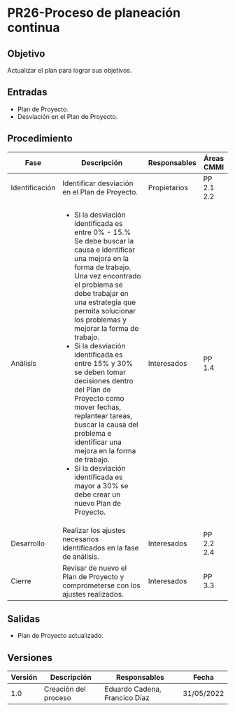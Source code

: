 # PR26-Proceso de planeación continua

## Objetivo

Actualizar el plan para lograr sus objetivos.

## Entradas

- Plan de Proyecto.
- Desviación en el Plan de Proyecto.

## Procedimiento

<table>
    <thead>
        <th>Fase</th>
        <th>Descripción</th>
        <th>Responsables</th>
        <th>Áreas CMMI</th>
    </thead>

<tbody>
    <tr>
      <td>Identificación</td>
      <td>
            Identificar desviación en el Plan de Proyecto.
      </td>
      <td>Propietarios</td>
      <td>
       PP 2.1 2.2 
      </td>
    </tr>
    <tr>
      <td>Análisis</td>
      <td>
        <ul>
         <li> Si la desviación identificada es entre 0% - 15.% Se debe buscar la causa e identificar una mejora en la forma de trabajo. Una vez encontrado el problema se debe trabajar en una estrategia que permita solucionar los problemas y mejorar la forma de trabajo. </li>
            <li>Si la desviación identificada es entre 15% y 30% se deben tomar decisiones dentro del Plan de Proyecto como mover fechas, replantear tareas, buscar la causa del problema e identificar una mejora en la forma de trabajo.</li>
            <li>Si la desviación identificada es  mayor a 30% se debe crear un nuevo Plan de Proyecto.</li>
        </ul>
      </td>
      <td>Interesados</td>
      <td>
       PP 1.4
      </td>
    </tr>
    <tr>
      <td>Desarrollo</td>
      <td>
      Realizar los ajustes necesarios identificados en la fase de análisis.
      </td>
      <td>Interesados</td>
      <td>
        PP 2.2  2.4
      </td>
    </tr>
      <tr>
      <td>Cierre</td>
      <td>
     Revisar de nuevo el Plan de Proyecto y comprometerse con los ajustes realizados.
      </td>
      <td>Interesados</td>
      <td>
        PP 3.3 
      </td>
    </tr>

  </tbody>
</table>

## Salidas

- Plan de Proyecto actualizado.

## Versiones

| Versión | Descripción          | Responsables                  | Fecha      |
| ------- | -------------------- | ----------------------------- | ---------- |
| 1.0     | Creación del proceso | Eduardo Cadena, Francico Díaz | 31/05/2022 |
